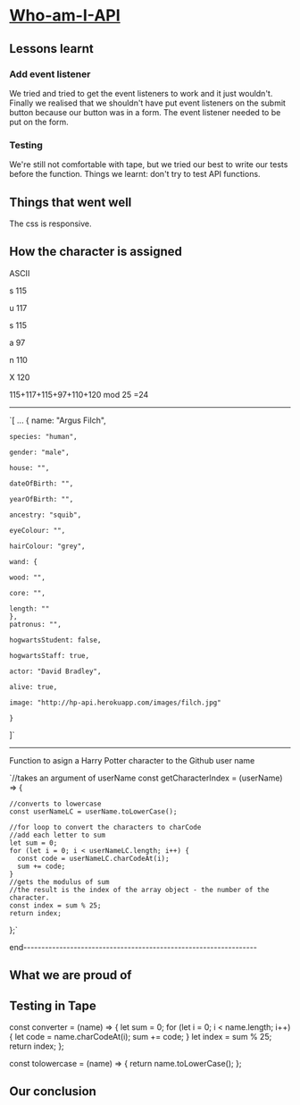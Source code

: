 # [Who-am-I-API](https://fac-15.github.io/Who-am-I-API/)

## Lessons learnt

### Add event listener 

We tried and tried to get the event listeners to work and it just wouldn't. Finally we realised that we shouldn't have put event listeners on the submit button because our button was in a form. The event listener needed to be put on the form. 

### Testing 

We're still not comfortable with tape, but we tried our best to write our tests before the function. Things we learnt: don't try to test API functions. 

## Things that went well

The css is responsive.




How the character is assigned
----------------------------

  ASCII
  
s 115

u 117

s 115

a  97

n 110

X 120

115+117+115+97+110+120 mod 25
=24
______________________________

`[ ...
   {
    name: "Argus Filch",
    
    species: "human",
    
    gender: "male",
    
    house: "",
    
    dateOfBirth: "",
    
    yearOfBirth: "",
    
    ancestry: "squib",
    
    eyeColour: "",
    
    hairColour: "grey",
    
    wand: {
    
    wood: "",
    
    core: "",
    
    length: ""
    },
    patronus: "",
    
    hogwartsStudent: false,
    
    hogwartsStaff: true,
    
    actor: "David Bradley",
    
    alive: true,
    
    image: "http://hp-api.herokuapp.com/images/filch.jpg"
    
    }
    
]`

------------------------------------------------------------------
Function to asign a Harry Potter character to the Github user name
  
  `//takes an argument of userName
  const getCharacterIndex = (userName) => {
    
    //converts to lowercase
    const userNameLC = userName.toLowerCase();
     
    //for loop to convert the characters to charCode
    //add each letter to sum
    let sum = 0;
    for (let i = 0; i < userNameLC.length; i++) {
      const code = userNameLC.charCodeAt(i);
      sum += code;
    }
    //gets the modulus of sum
    //the result is the index of the array object - the number of the character.
    const index = sum % 25;
    return index;
  };`

end-----------------------------------------------------------------

## What we are proud of

Testing in Tape
---------------

const converter = (name) => {
  let sum = 0;
  for (let i = 0; i < name.length; i++) {
    let code = name.charCodeAt(i);
    sum += code;
  }
  let index = sum % 25;
  return index;
};

const tolowercase = (name) => {
  return name.toLowerCase();
};


## Our conclusion


